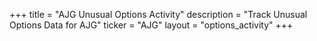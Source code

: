 +++
title = "AJG Unusual Options Activity"
description = "Track Unusual Options Data for AJG"
ticker = "AJG"
layout = "options_activity"
+++


